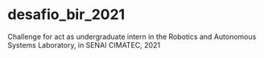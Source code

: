 # desafio_bir_2021
Challenge for act as undergraduate intern in the Robotics and Autonomous Systems Laboratory, in SENAI CIMATEC, 2021
